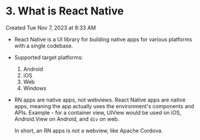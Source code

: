 # 3. What is React Native
Created Tue Nov 7, 2023 at 9:33 AM

- React Native is a UI library for building native apps for various platforms with a single codebase.
- Supported target platforms:
	1. Android
	2. iOS
	3. Web
	4. Windows
- RN apps are native apps, not webviews.
	React Native apps are native apps, meaning the app actually uses the environment's components and APIs. Example - for a container view, UIView would be used on iOS, Android.View on Android, and `div` on web.

	In short, an RN apps is not a webview, like Apache Cordova.